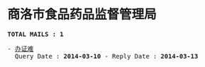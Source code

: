 # 商洛市食品药品监督管理局
<pre><b>TOTAL MAILS : 1</b></pre>
<pre>
- <a href="../../categories/mails/2337.md">办证难</a><br/>  Query Date : <b>2014-03-10</b> - Reply Date : <b>2014-03-13</b>
</pre>
